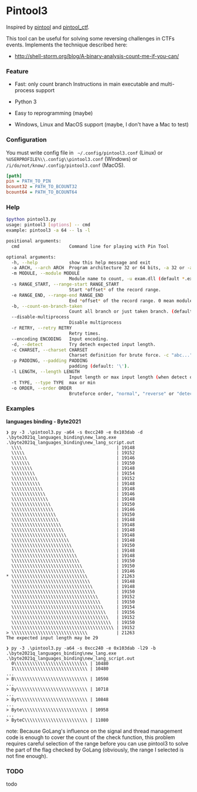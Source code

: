# Pintool3

Inspired by [pintool](https://github.com/wagiro/pintool) and [pintool_ctf](https://github.com/NoOne-hub/pintools_ctf).


This tool can be useful for solving some reversing challenges in CTFs events. Implements the technique described here:

- http://shell-storm.org/blog/A-binary-analysis-count-me-if-you-can/

### Feature

- Fast: only count branch Instructions in main executable and multi-process support

- Python 3
- Easy to reprogramming (maybe)
- Windows, Linux and MacOS support (maybe, I don't have a Mac to test)


### Configuration
You must write config file in `` ~/.config/pintool3.conf`` (Linux) or `%USERPROFILE%\\.config\\pintool3.conf` (Windows) or `/i/do/not/know/.config/pintool3.conf` (MacOS).

```ini
[path]
pin = PATH_TO_PIN
bcount32 = PATH_TO_BCOUNT32
bcount64 = PATH_TO_BCOUNT64
```

### Help



```sh
$python pintool3.py 
usage: pintool3 [options] -- cmd
example: pintool3 -a 64 -- ls -l

positional arguments:
  cmd                   Command line for playing with Pin Tool

optional arguments:
  -h, --help            show this help message and exit
  -a ARCH, --arch ARCH  Program architecture 32 or 64 bits, -a 32 or -a 64
  -m MODULE, --module MODULE
                        Module name to count, -u exam.dll (default *.exe)
  -s RANGE_START, --range-start RANGE_START
                        Start *offset* of the record range.
  -e RANGE_END, --range-end RANGE_END
                        End *offset* of the record range. 0 mean module end.
  -b, --count-on-branch-taken
                        Count all branch or just taken branch. (default: false)
  --disable-multiprocess
                        Disable multiprocess
  -r RETRY, --retry RETRY
                        Retry times.
  --encoding ENCODING   Input encoding.
  -d, --detect          Try detech expected input length.
  -c CHARSET, --charset CHARSET
                        Charset definition for brute force. -c "abc..." (default: string.printable-string.whitespace)
  -p PADDING, --padding PADDING
                        padding (default: '\').
  -l LENGTH, --length LENGTH
                        Input length or max input length (when detect on).
  -t TYPE, --type TYPE  max or min
  -o ORDER, --order ORDER
                        Bruteforce order, "normal", "reverse" or "detect"
```


### Examples
**languages binding - Byte2021**

```
❯ py -3 .\pintool3.py -a64 -s 0xcc240 -e 0x103dab -d .\byte2021q_languages_binding\new_lang.exe .\byte2021q_languages_binding\new_lang_script.out
  \\\\                                    | 19148
  \\\\\                                   | 19152
  \\\\\\                                  | 19146
  \\\\\\\                                 | 19150
  \\\\\\\\                                | 19148
  \\\\\\\\\                               | 19154
  \\\\\\\\\\                              | 19152
  \\\\\\\\\\\                             | 19148
  \\\\\\\\\\\\                            | 19148
  \\\\\\\\\\\\\                           | 19146
  \\\\\\\\\\\\\\                          | 19148
  \\\\\\\\\\\\\\\                         | 19150
  \\\\\\\\\\\\\\\\                        | 19146
  \\\\\\\\\\\\\\\\\                       | 19150
  \\\\\\\\\\\\\\\\\\                      | 19148
  \\\\\\\\\\\\\\\\\\\                     | 19148
  \\\\\\\\\\\\\\\\\\\\                    | 19148
  \\\\\\\\\\\\\\\\\\\\\                   | 19148
  \\\\\\\\\\\\\\\\\\\\\\                  | 19148
  \\\\\\\\\\\\\\\\\\\\\\\                 | 19150
  \\\\\\\\\\\\\\\\\\\\\\\\                | 19148
  \\\\\\\\\\\\\\\\\\\\\\\\\               | 19148
  \\\\\\\\\\\\\\\\\\\\\\\\\\              | 19150
  \\\\\\\\\\\\\\\\\\\\\\\\\\\             | 19150
  \\\\\\\\\\\\\\\\\\\\\\\\\\\\            | 19146
* \\\\\\\\\\\\\\\\\\\\\\\\\\\\\           | 21263
  \\\\\\\\\\\\\\\\\\\\\\\\\\\\\\          | 19148
  \\\\\\\\\\\\\\\\\\\\\\\\\\\\\\\         | 19148
  \\\\\\\\\\\\\\\\\\\\\\\\\\\\\\\\        | 19150
  \\\\\\\\\\\\\\\\\\\\\\\\\\\\\\\\\       | 19152
  \\\\\\\\\\\\\\\\\\\\\\\\\\\\\\\\\\      | 19150
  \\\\\\\\\\\\\\\\\\\\\\\\\\\\\\\\\\\     | 19154
  \\\\\\\\\\\\\\\\\\\\\\\\\\\\\\\\\\\\    | 19156
  \\\\\\\\\\\\\\\\\\\\\\\\\\\\\\\\\\\\\   | 19152
  \\\\\\\\\\\\\\\\\\\\\\\\\\\\\\\\\\\\\\  | 19150
  \\\\\\\\\\\\\\\\\\\\\\\\\\\\\\\\\\\\\\\ | 19152
> \\\\\\\\\\\\\\\\\\\\\\\\\\\\\           | 21263
The expected input length may be 29
```

```
❯ py -3 .\pintool3.py -a64 -s 0xcc240 -e 0x103dab -l29 -b .\byte2021q_languages_binding\new_lang.exe .\byte2021q_languages_binding\new_lang_script.out
  0\\\\\\\\\\\\\\\\\\\\\\\\\\\\ | 10480
  1\\\\\\\\\\\\\\\\\\\\\\\\\\\\ | 10480
...
> B\\\\\\\\\\\\\\\\\\\\\\\\\\\\ | 10598
...
> By\\\\\\\\\\\\\\\\\\\\\\\\\\\ | 10718
...
> Byt\\\\\\\\\\\\\\\\\\\\\\\\\\ | 10848
...
> Byte\\\\\\\\\\\\\\\\\\\\\\\\\ | 10958
...
> ByteC\\\\\\\\\\\\\\\\\\\\\\\\ | 11080
```

note: Because GoLang's influence on the signal and thread management code is enough to cover the count of the check function, this problem requires careful selection of the range before you can use pintool3 to solve the part of the flag checked by GoLang (obviously, the range I selected is not fine enough).

### TODO

todo
